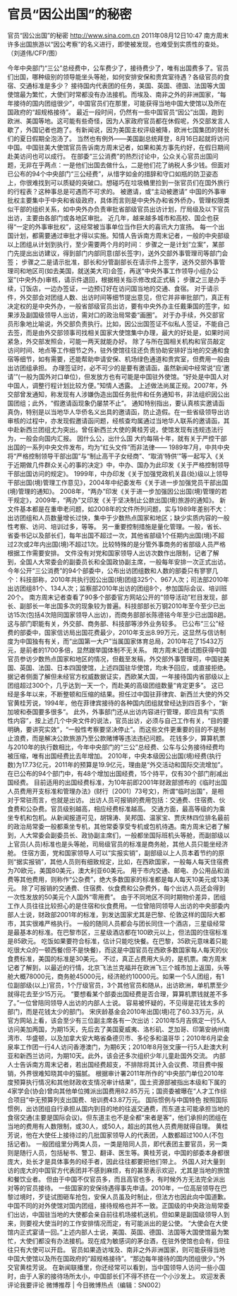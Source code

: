 # 官员“因公出国”的秘密

官员“因公出国”的秘密
http://www.sina.com.cn  2011年08月12日10:47  南方周末
许多出国旅游以“因公考察”的名义进行，即使被发现，也难受到实质性的查处。 （刘道伟/CFP/图）

今年中央部门“三公”总经费中，公车费少了，接待费少了，唯有出国费多了。官员们出国，哪种级别的领导能坐头等舱，如何安排安保和贵宾室待遇？各级官员的食宿、交通标准是多少？
接待国内代表团的任务，美国、英国、德国、法国等大国使馆最为繁忙，大使们时常都没有办法接机。而埃及、南非之外的非洲国家，“每年接待的国内团组很少”，中国官员们在那里，可能获得当地中国大使馆以及所在国政府的“超规格接待”。
最近一段时间，仍然有一些中国官员“因公”出国，跑到欧洲、美国等地。这可能有些奇怪，因为人家政府官员都在休假呢，外交部发言人歇了，外国记者也跑了。有新闻说，因为美国主权评级被降，欧洲七国集团的财长们的夏日假期全泡汤了。
当然也有例外——美国副总统拜登，8月16日起就将访问中国。中国驻美大使馆官员告诉南方周末记者，如果和美方事先约好，在假日期间赴美访问也可以成行。
在部委“三公消费”的热烈讨论中，公众关心官员出国问题，无非在乎两点：一是他们出国去做什么，二是他们花了纳税人多少钱。但面对已公布的94个中央部门“三公经费”，从惜字如金的措辞和守口如瓶的防卫姿态上，你很难找到可以质疑的突破口。想碰巧在垃圾桶里捡到一张官员们在国外旅行的行程表？这种事总是可遇而不可求的。
被邀请，或“主动被邀请”
中国的外事审批权主要集中于中央和省级政府，具体而言则是中央外办和省外侨办，管理权限类似干部的组织关系，如中央外办负责审批省部级官员出访计划，厅局级及以下官员出访，主要由各部门或各地区审批。
近几年，越来越多城市和高校、国企也获得“一定的外事审批权”，这经常被当事单位当作巨大的喜讯大力宣扬。
每一个出国计划，都需要通过审批才得以实施。知情人告诉南方周末记者，一般的中央部级以上团组从计划到执行，至少需要两个月的时间：
步骤之一是计划“立案”，某部门先提出出访建议，得到部门内部同意(部长签字)，送外交部外事管理司等部门会签；
步骤之二是请示批准，部长和分管副部长在请示件上签字，送外交部外事管理司和地区司(如去美国，就送美大司)会签，再送“中央外事工作领导小组办公室”(中央外办)审核，请示件退回，根据相关指示修改成正式稿；
步骤之三是办手续，订饭店，一边办签证，一边预订好在访问国当地的交通、食宿。
对于请示件，外交部会对团组人数、出访时间等细节提出意见，但它并非审批部门，真正有决定权的是中央外办，一般省部级官员出访，要有中央外办主任戴秉国的签字，如果涉及副国级领导人出访，需对口的政治局常委“画圈”。
对于办手续，外交部官员形象地比喻说，外交部负责执行。比如，因公出国签证不似私人签证，不能自己去签，而是由外交部领事司找相关国家大使馆集中办理，最大的好处是，如果时间紧急，外交部发照会，可能一两天就能办好。
除了与所在国相关机构和官员敲定访问时间、地点等工作细节之外，驻外使馆往往还负责协助安排好当地的交通和食宿等细节，如有需要，还能帮助申请安保、机场绿色通道和贵宾室，但费用一般由出访团组承担。
办理签证时，必不可少的是要有邀请函，虽然新闻中经常说“应‘邀请’”(一般为国外对口单位)，但发放方也有可能是中国驻外使馆。“好处是中国人对中国人，调整行程计划比较方便。”知情人透露。
上述做法尚属正规。2007年，外交部曾发通知，称发现有人涉嫌伪造出国任务批件和任务通知书，非法组织因公出国团组；此外，“假邀请函现象仍屡禁不止”。
通知特别指出，要认真核实邀请函真伪，特别是以当地华人华侨名义出具的邀请函，防止造假。在一些省级领导出访审核的过程中，亦发现假邀请函问题，经核查均属通过当地华人联系的邀请函，其中赴新西兰团组尤为突出。曾任新西兰大使的黄桂芳说，使馆发现有违规违法行为，一般会向国内汇报。
因什么公，出什么国
大约每隔十年，就有关于严控干部出国的一系列中央文件发布，均为“红头文件”而非法律——
1989年7月，中共中央将“严格控制领导干部出国”与“制止高干子女经商”、“取消‘特供’”等一起写入《关于近期做几件群众关心的事的决定》中，中办、国办为此印发《关于严格控制领导干部出国访问的规定》。
1999年，中办印发《关于加强党政机关县(处)级以上领导干部出国(境)管理工作意见》，2004年中纪委发布《关于进一步加强党员干部出国(境)管理的通知》。
2008年，“两办”印发《关于进一步加强因公出国(境)管理的若干规定》，2009年，“两办”又印发《关于坚决制止公款出国(境)旅游的通知》。
新文件基本都是在重申老问题，如2008年的文件所列问题，实与1989年差别不大：出访团组和人员数量增长过快，集中于少数热点国家和地区；缺少实质内容的一般性考察、访问、培训过多，等等。
另一重要控制措施是量化管理。一般，省长、省委书记以及部长们，每年出国不超过一次，其他省部级1个任期内出国(境)不超过2次或2年内出国(境)不超过1次。比较特殊的是分管外事商务的省部级人员严格根据工作需要安排。
文件没有对党和国家领导人出访次数作出限制，记者了解到，全国人大常委会的副委员长和全国政协副主席，一般每年安排一次正式出访。
今年公开“三公消费”的94个部委中，公布出访团组数和人数的部委只有寥寥几个：科技部称，2010年共执行因公出国(境)团组325个、967人次；司法部2010年出访团组81个、134人次；监察部2010年出访的团组8个，参加国际会议、培训班20个。
南方周末记者查看了90多个部委官方网站公开的“领导活动”栏目发现，部长、副部长一年出国多次的现象较为普遍。科技部部长万钢2010年至今至少已出访15次(包括4次陪同国家领导人出访)，而商务部部长陈德铭今年至少已出国8趟。这与部门职能有关，外交部、商务部、科技部等涉外业务较多。
已公布“三公”经费的部委中，国家信访局出国花费最少，2010年支出8.99万元，这显然与信访制度为中国独有有关，而“出国第一大户”当属国家体育总局，2010年花了15432万元，是前者的1700多倍，显然跟举国体制不无关系。
南方周末记者试图获得中国官员参访少数热点国家和地区的情况，但截至发稿，外交部外事管理司，中国驻美国、英国、法国、日本四国使馆，上述四国驻华使馆，均未予回应，或直接拒绝。
据记者侧面了解但未经官方权威数据证实，西欧某大国，一年接待国内省部级以上团组超过300个，几乎达到一天一个，而赴美的高级团组数量“肯定更多”。
这已经是多年以来，不断整顿和压缩的结果。担任过中国驻菲律宾、新西兰大使的外交官黄桂芳说，1994年，他在菲律宾接待的各种国内团组就曾经达到四百多个，“新加坡和泰国要多很多”。
此外，外事部门还从出访内容进行管理，即应具有“实质性内容”，按上述几个中央文件的说法，官员出访，必须与自己工作有关，“目的要明确，要讲究实效”，“一般性考察要坚决停止”。而这些文件更重要的目的不是制止浪费，而是解决公款旅游乃至公款赌博等违法违纪问题。
花钱多少，算算机票
与2010年的执行数相比，今年中央部门的“三公”总经费、公车与公务接待经费均被压缩，唯有出国经费比去年增加。
2010年，中央本级因公出国(境)经费(执行数)为17.73亿元，2011年的预算是19.9亿元，理由是“外交活动和国际交流增加”。在已公布的94个部门中，有48个增加出国经费，15个持平，仅有30个部门削减出国经费。
目前适用的出国经费标准，为10年前即2001年财政部颁布的《临时出国人员费用开支标准和管理办法》(财行〔2001〕73号文)，所谓“临时出国”，是相对于常驻而言，也就是出访。
出访人员可报销的费用包括：交通费、住宿费、伙食费和公杂费。官员级别越高，相应经费标准越高。
交通方面，最高等级的为乘坐专机和包机。从新闻报道可见，胡锦涛、吴邦国、温家宝、贾庆林四位排名最前的政治局常委一般都乘坐专机，其他常委享受专机或包机待遇。南方周末记者了解到，人大常委会副委员长、政协副主席们，一般都坐国际班机头等舱，而副部级以上官员(人员)标准也是头等舱，司局级官员的标准是商务舱，其他人员只能坐经济舱。
住宿方面，党和国家领导人可以“实报实销”，副部级以上人员本着节约的原则“据实报销”，其他人员则有细致规定，比如，在西欧国家，一般每人每天住宿费为70欧元，美国80美元，澳大利亚60美元。
用于市内交通、邮电、办公用品和消费等其他费用，则称作“公杂费”，绝大多数国家的标准都是每人每天10美元或13美元。
除了可报销的交通费、住宿费、伙食费和公杂费外，每个出访人员还会得到一次性发放的50美元个人国外“零用费”。
由于不同地区不同时期物价差异，团组工作人员往往比较担心的是住宿和伙食费用。一位曾陪同领导人出访的中央部委内部人士说，财政部2001年的标准，到发达国家尤其是巴黎、伦敦这样的国际大都市，其实很难严格执行。
一般的随同人员都会与团长同住一个酒店，三星级经常是最基本的标准。在巴黎市区，三星级酒店都在100欧元以上，但法国的住宿标准是85欧元。
吃饭如果要符合标准，估计只能吃快餐。在巴黎，35欧元意味着只能吃很大众的一顿西餐(但不是快餐)，而这是中国官员在西欧多数国家每人每天的伙食费标准，美国的标准是30美元。
不过，真正占费用大头的，是机票。南方周末记者了解到，以最近的行情，北京飞法兰克福并在欧洲飞三个城市加上返国，头等舱大概78000元，商务舱45000元，经济舱约10000元。如果一个5人团组，有1位副部级(以上)官员，1个厅级官员，3个其他官员和随从，出访欧洲，单机票至少就得花去至少15万元。
“要想看某个部委出国经费是否合理，算算机票钱就差不多了。”一位曾陪同领导人出访的内部人士说。
容易被怀疑的，不见得是花钱太多的部门，而是花钱太少的部门。
宋庆龄基金会2010年出国(境)花了60.33万元，从官方网站上看，该会至少有三位副主席各有一次出访：2010年5月吉佩定一行5人访问美加两国，为期15天，先后去了美国夏威夷、洛杉矶、芝加哥、印第安纳州南湾市、华盛顿，以及加拿大安大略省桑德贝市、多伦多和温哥华；2010年6月梁金泉率工作团一行4人访问香港澳门，为期6天；2010年8月张文康一行5人赴澳大利亚和新西兰访问，为期10天。此外，该会还多次组织少年儿童赴国外交流。
内部人士告诉南方周末记者，若出国经费超支，不排除将其计入会议费、项目费中报销，外界很难知晓其中的猫腻。
根据审计署2011年所作的“中央部门单位2010年度预算执行情况和其他财政收支情况审计结果”，国土资源部被指出本级和下属的4家学会(协会)曾向其他单位摊派出国费用82.85万元；国资委被曝在“人才工作综合项目”中无预算列支出国费、培训费43.87万元。
国际惯例与中国特色
按照国际惯例，出访团组自行承担从国内到目的地的往返交通费，而东道主可能承担当地的食宿交通(主要是国际会议)。但东道主也不是全都“来者是客”，他们承担的团组在当地的费用有人数限制，或30人，或50人，超出的其他人员费用就得自理。
黄桂芳说，他在大使任上接待过的几批国家领导人的代表团，人数都超过100人(不包括记者)。
一般团组里分两类人员，一类是陪同人员，即代表团主要官员，另一类则是随行人员，包括秘书、警卫、翻译、医生等。黄桂芳说，中国的部委本身都很庞大，处长才是具体事务的经手者，因此往往都要把他们带上。
外国人对大量到访的庞大的中国官方代表团并不感到麻烦，有的甚至表示欢迎，尤其是当地的旅馆和餐饮业者。
但由于中国不仅官员多，而且高官也多，有时候外方无法完全派出对等的官员接待。
一些国家的安保待遇得事先申请。2010年，一位高层领导在巴黎过境时，歹徒试图砸车抢包，安保人员虽及时制止，但法方也因此向中国道歉。
中国不同的对外使馆对国内团组，接待规格也并不一致。正国级的中央政治局常委们出访，中国驻当地的大使都会亲自前往机场接机送机，但如果是副国级领导人到来，则要视大使当时的工作安排情况而定，有可能派出的是公使。
“大使会在大使馆内正式宴请一回。”上述内部人士说，美国、英国、德国、法国等大国使馆最为繁忙，大使们都没有办法接机。现在成为敏感词的茅台酒，在驻外使馆也会有，但往往只有大使可以开启。
官员如果造访埃及、南非之外非洲国家，则可能获得当地中国大使馆以及所在国政府的“超规格接待”。“那边每年接待的国内团组很少。”外交官黄桂芳说。
在新闻联播里，你还经常可以看到，当中国领导人访问一些小国时，由于人家的接待场所太小，中国部长们不得不挤在一个小沙发上。
欢迎发表评论我要评论
微博推荐 | 今日微博热点（编辑：SN002）

